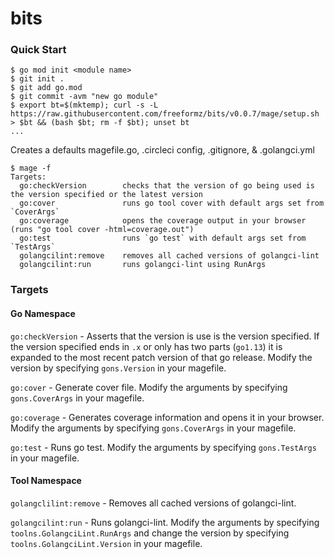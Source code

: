 # bits

### Quick Start

```console
$ go mod init <module name>
$ git init .
$ git add go.mod
$ git commit -avm "new go module"
$ export bt=$(mktemp); curl -s -L https://raw.githubusercontent.com/freeformz/bits/v0.0.7/mage/setup.sh > $bt && (bash $bt; rm -f $bt); unset bt
...
```

Creates a defaults magefile.go, .circleci config, .gitignore, & .golangci.yml

```console
$ mage -f
Targets:
  go:checkVersion        checks that the version of go being used is the version specified or the latest version
  go:cover               runs go tool cover with default args set from `CoverArgs`
  go:coverage            opens the coverage output in your browser (runs "go tool cover -html=coverage.out")
  go:test                runs `go test` with default args set from `TestArgs`
  golangcilint:remove    removes all cached versions of golangci-lint
  golangcilint:run       runs golangci-lint using RunArgs
```

### Targets

#### Go Namespace

`go:checkVersion` - Asserts that the version is use is the version specified. If the version specified ends in `.x` or only has two parts (`go1.13`) it is expanded to the most recent patch version of that go release. Modify the version by specifying `gons.Version` in your magefile.

`go:cover` - Generate cover file. Modify the arguments by specifying `gons.CoverArgs` in your magefile.

`go:coverage` - Generates coverage information and opens it in your browser. Modify the arguments by specifying `gons.CoverArgs` in your magefile.

`go:test` - Runs go test. Modify the arguments by specifying `gons.TestArgs` in your magefile.

#### Tool Namespace

`golangclilint:remove` - Removes all cached versions of golangci-lint.

`golangcilint:run` - Runs golangci-lint. Modify the arguments by specifying `toolns.GolangciLint.RunArgs` and change the version by specifying `toolns.GolangciLint.Version` in your magefile.